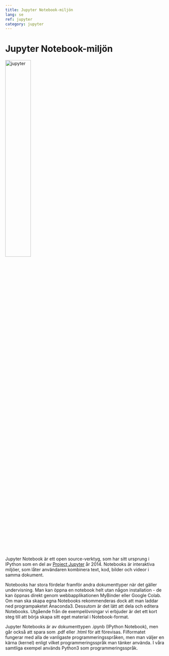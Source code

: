 ```yaml
---
title: Jupyter Notebook-miljön
lang: se
ref: jupyter
category: jupyter
---
```


# Jupyter Notebook-miljön

<img src="https://upload.wikimedia.org/wikipedia/commons/thumb/3/38/Jupyter_logo.svg/1200px-Jupyter_logo.svg.png" alt="jupyter" width="40%" class="center"/>

Jupyter Notebook är ett open source-verktyg, som har sitt ursprung i IPython som en del av
[Project Jupyter](https://jupyter.org/) år 2014. Notebooks är interaktiva miljöer,
som låter användaren kombinera text, kod, bilder och videor i samma dokument.

Notebooks har stora fördelar framför andra dokumenttyper när det gäller undervisning.
Man kan öppna en notebook helt utan någon installation - de kan öppnas direkt genom webbapplikationen MyBinder eller Google Colab.
Om man ska skapa egna Notebooks rekommenderas dock att man laddar ned programpaketet Anaconda3.
Dessutom är det lätt att dela och editera Notebooks. Utgående från de exempelövningar vi erbjuder är det ett kort steg till att
börja skapa sitt eget material i Notebook-format.

Jupyter Notebooks är av dokumenttypen .ipynb (IPython Notebook), men går också att spara som .pdf eller .html
för att förevisas. Filformatet fungerar med alla de vanligaste programmeringsspråken, men man väljer en
kärna (kernel) enligt vilket programmeringsspråk man tänker använda. I våra samtliga exempel används Python3 som programmeringsspråk.